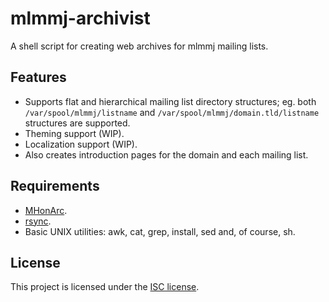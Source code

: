 # mlmmj-archivist

A shell script for creating web archives for mlmmj mailing lists.

## Features

- Supports flat and hierarchical mailing list directory structures; eg. both `/var/spool/mlmmj/listname` and `/var/spool/mlmmj/domain.tld/listname` structures are supported.
- Theming support (WIP).
- Localization support (WIP).
- Also creates introduction pages for the domain and each mailing list.

## Requirements

- [MHonArc](http://mhonarc.org).
- [rsync](http://rsync.samba.org/).
- Basic UNIX utilities: awk, cat, grep, install, sed and, of course, sh.

## License

This project is licensed under the [ISC license](http://opensource.org/licenses/ISC).
